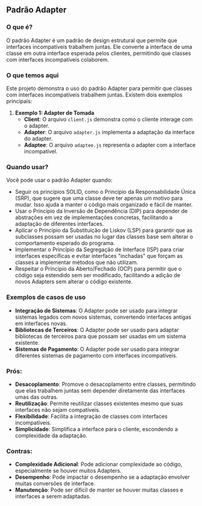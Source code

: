 ## Padrão Adapter

### O que é?
O padrão Adapter é um padrão de design estrutural que permite que interfaces incompatíveis trabalhem juntas. Ele converte a interface de uma classe em outra interface esperada pelos clientes, permitindo que classes com interfaces incompatíveis colaborem.

### O que temos aqui
Este projeto demonstra o uso do padrão Adapter para permitir que classes com interfaces incompatíveis trabalhem juntas. Existem dois exemplos principais:

1. **Exemplo 1: Adapter de Tomada**
    - **Client**: O arquivo `client.js` demonstra como o cliente interage com o adapter.
    - **Adapter**: O arquivo `adapter.js` implementa a adaptação da interface do adapter.
    - **Adaptee**: O arquivo `adaptee.js` representa o adapter com a interface incompatível.

### Quando usar?
Você pode usar o padrão Adapter quando:
- Seguir os princípios SOLID, como o Princípio da Responsabilidade Única (SRP), que sugere que uma classe deve ter apenas um motivo para mudar. Isso ajuda a manter o código mais organizado e fácil de manter.
- Usar o Princípio da Inversão de Dependência (DIP) para depender de abstrações em vez de implementações concretas, facilitando a adaptação de diferentes interfaces.
- Aplicar o Princípio da Substituição de Liskov (LSP) para garantir que as subclasses possam ser usadas no lugar das classes base sem alterar o comportamento esperado do programa.
- Implementar o Princípio da Segregação de Interface (ISP) para criar interfaces específicas e evitar interfaces "inchadas" que forçam as classes a implementar métodos que não utilizam.
- Respeitar o Princípio da Aberto/Fechado (OCP) para permitir que o código seja estendido sem ser modificado, facilitando a adição de novos Adapters sem alterar o código existente.

### Exemplos de casos de uso
- **Integração de Sistemas**: O Adapter pode ser usado para integrar sistemas legados com novos sistemas, convertendo interfaces antigas em interfaces novas.
- **Bibliotecas de Terceiros**: O Adapter pode ser usado para adaptar bibliotecas de terceiros para que possam ser usadas em um sistema existente.
- **Sistemas de Pagamento**: O Adapter pode ser usado para integrar diferentes sistemas de pagamento com interfaces incompatíveis.

### Prós:
- **Desacoplamento**: Promove o desacoplamento entre classes, permitindo que elas trabalhem juntas sem depender diretamente das interfaces umas das outras.
- **Reutilização**: Permite reutilizar classes existentes mesmo que suas interfaces não sejam compatíveis.
- **Flexibilidade**: Facilita a integração de classes com interfaces incompatíveis.
- **Simplicidade**: Simplifica a interface para o cliente, escondendo a complexidade da adaptação.

### Contras:
- **Complexidade Adicional**: Pode adicionar complexidade ao código, especialmente se houver muitos Adapters.
- **Desempenho**: Pode impactar o desempenho se a adaptação envolver muitas conversões de interface.
- **Manutenção**: Pode ser difícil de manter se houver muitas classes e interfaces a serem adaptadas.
